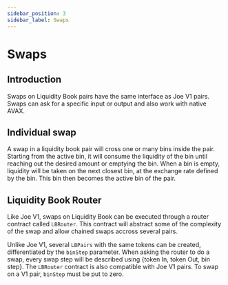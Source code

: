 ```yaml
---
sidebar_position: 3
sidebar_label: Swaps
---
```


# Swaps

## Introduction

Swaps on Liquidity Book pairs have the same interface as Joe V1 pairs. Swaps can ask for a specific input or output and also work with native AVAX.

## Individual swap

A swap in a liquidity book pair will cross one or many bins inside the pair. Starting from the active bin, it will consume the liquidity of the bin until reaching out the desired amount or emptying the bin. When a bin is empty, liquidity will be taken on the next closest bin, at the exchange rate defined by the bin. This bin then becomes the active bin of the pair.

<!-- TODO: Needs a section on surge pricing -->

## Liquidity Book Router

Like Joe V1, swaps on Liquidity Book can be executed through a router contract called `LBRouter`. This contract will abstract some of the complexity of the swap and allow chained swaps accross several pairs.

Unlike Joe V1, several `LBPairs` with the same tokens can be created, differentiated by the `binStep` parameter. When asking the router to do a swap, every swap step will be described using {token In, token Out, bin step}. The `LBRouter` contract is also compatible with Joe V1 pairs. To swap on a V1 pair, `binStep` must be put to zero.
